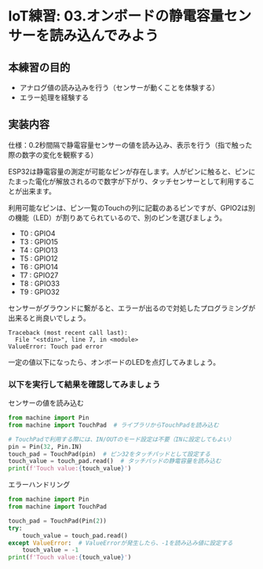 # IoT練習: 03.オンボードの静電容量センサーを読み込んでみよう

## 本練習の目的

- アナログ値の読み込みを行う（センサーが動くことを体験する）
- エラー処理を経験する

## 実装内容

仕様：0.2秒間隔で静電容量センサーの値を読み込み、表示を行う（指で触った際の数字の変化を観察する）

ESP32は静電容量の測定が可能なピンが存在します。人がピンに触ると、ピンにたまった電化が解放されるので数字が下がり、タッチセンサーとして利用することが出来ます。

利用可能なピンは、ピン一覧のTouchの列に記載のあるピンですが、GPIO2は別の機能（LED）が割りあてられているので、別のピンを選びましょう。

- T0 : GPIO4
- T3 : GPIO15
- T4 : GPIO13
- T5 : GPIO12
- T6 : GPIO14
- T7 : GPIO27
- T8 : GPIO33
- T9 : GPIO32

センサーがグラウンドに繋がると、エラーが出るので対処したプログラミングが出来ると尚良いでしょう。

```text
Traceback (most recent call last):
  File "<stdin>", line 7, in <module>
ValueError: Touch pad error
```

一定の値以下になったら、オンボードのLEDを点灯してみましょう。

### 以下を実行して結果を確認してみましょう

センサーの値を読み込む

```python
from machine import Pin
from machine import TouchPad  # ライブラリからTouchPadを読み込む

# TouchPadで利用する際には、IN/OUTのモード設定は不要（INに設定してもよい）
pin = Pin(32, Pin.IN)
touch_pad = TouchPad(pin)  # ピン32をタッチパッドとして設定する
touch_value = touch_pad.read()  # タッチパッドの静電容量を読み込む
print(f'Touch value:{touch_value}')
```

エラーハンドリング

```python
from machine import Pin
from machine import TouchPad

touch_pad = TouchPad(Pin(2))
try:
    touch_value = touch_pad.read()
except ValueError:  # ValueErrorが発生したら、-1を読み込み値に設定する
    touch_value = -1
print(f'Touch value:{touch_value}')

```
